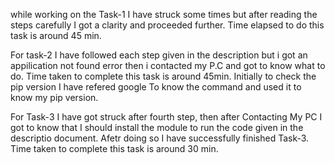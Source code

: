while working on the Task-1 I have struck some times but after reading the steps carefully I got a clarity and proceeded further. Time elapsed to do this task is around 45 min.

For task-2 I have followed each step given in the description but i got an appilication not found error then i contacted my P.C and got to know what to do. Time taken to complete this task is around 45min. Initially to check the pip version I have refered google To know the command and used it to know my pip version.

For Task-3 I have got struck after fourth step, then after Contacting My PC I got to know that I should install the module to run the code given in the descriptio document. Afetr doing so I have successfully finished Task-3. Time taken to complete this task is around 30 min.